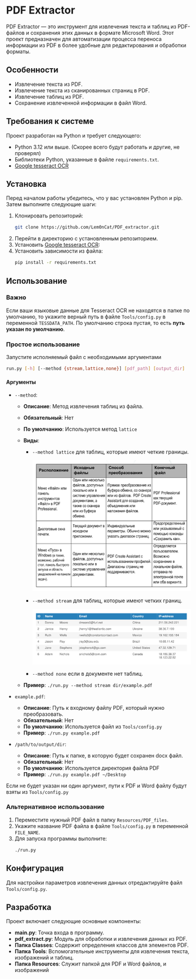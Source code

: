 # PDF Extractor

PDF Extractor — это инструмент для извлечения текста и таблиц из PDF-файлов и сохранения этих данных в формате Microsoft Word. Этот проект предназначен для автоматизации процесса переноса информации из PDF в более удобные для редактирования и обработки форматы.

## Особенности

- Извлечение текста из PDF.
- Извлечение текста из сканированных страниц в PDF.
- Извлечение таблиц из PDF.
- Сохранение извлеченной информации в файл Word.

## Требования к системе

Проект разработан на Python и требует следующего:
- Python 3.12 или выше. (Скорее всего будут работать и другие, не проверял)
- Библиотеки Python, указанные в файле `requirements.txt`.
- [Google tesseract OCR](https://github.com/tesseract-ocr/tesseract)

## Установка

Перед началом работы убедитесь, что у вас установлен Python и pip. Затем выполните следующие шаги:

1. Клонировать репозиторий:
   ```bash
   git clone https://github.com/Lem0nCat/PDF_extractor.git
   ```
2. Перейти в директорию с установленным репозиторием.
3. Установить [Google tesseract OCR](https://github.com/tesseract-ocr/tesseract):
4. Установить зависимости из файла:
   ```bash
   pip install -r requirements.txt
   ```

## Использование

### Важно

Если ваши языковые данные для Tesseract OCR не находятся в папке по умолчанию, то укажите верный путь в файле `Tools/config.py` в переменной `TESSDATA_PATH`. По умолчанию строка пустая, то есть **путь указан по умолчанию**.

### Простое использование

Запустите исполняемый файл с необходимыми аргументами

```bash
run.py [-h] [--method {stream,lattice,none}] [pdf_path] [output_dir]
```

#### Аргументы

- `--method`:
   - **Описание**: Метод извлечения таблиц из файла.
   - **Обязательный**: Нет
   - **По умолчанию**: Используется метод `lattice`
   - **Виды**:

      - `--method lattice` для таблиц, которые имеют четкие границы. 

         <img src="Resources/Images/GitHub Images/image.png" alt="Таблица с четкими границами" width="500"/>

      - `--method stream` для таблиц, которые имеют четких границ. 

         <img src="Resources/Images/GitHub Images/image2.png" alt="Таблица без границ" width="500"/>

      - `--method none` если в документе нет таблиц.
   - **Пример**: `./run.py --method stream dir/example.pdf`

- `example.pdf`: 
  - **Описание**: Путь к входному файлу PDF, который нужно преобразовать.
  - **Обязательный**: Нет
  - **По умолчанию**: Используется файл из `Tools/config.py`
  - **Пример**: `./run.py example.pdf`

- `/path/to/output/dir`:
  - **Описание**: Путь к папке, в которую будет сохранен docx файл.
  - **Обязательный**: Нет
  - **По умолчанию**: Используется директория файла PDF
  - **Пример**: `./run.py example.pdf ~/Desktop`


Если не будет указан ни один аргумент, пути к PDF и Word файлу будут взяты из `Tools/config.py`

### Альтернативное использование

1. Переместите нужный PDF файл в папку `Resources/PDF_files`.
2. Укажите название PDF файла в файле `Tools/config.py` в переменной `FILE_NAME`.
3. Для запуска программы выполните:
   ```bash
   ./run.py
   ```

## Конфигурация

Для настройки параметров извлечения данных отредактируйте файл `Tools/config.py`.

## Разработка

Проект включает следующие основные компоненты:

- **main.py**: Точка входа в программу.
- **pdf_extract.py**: Модуль для обработки и извлечения данных из PDF.
- **Папка Classes**: Содержит определения классов для элементов PDF.
- **Папка Tools**: Вспомогательные инструменты для извлечения текста, изображений и таблиц.
- **Папка Resources**: Служит папкой для PDF и Word файлов, и изображений
